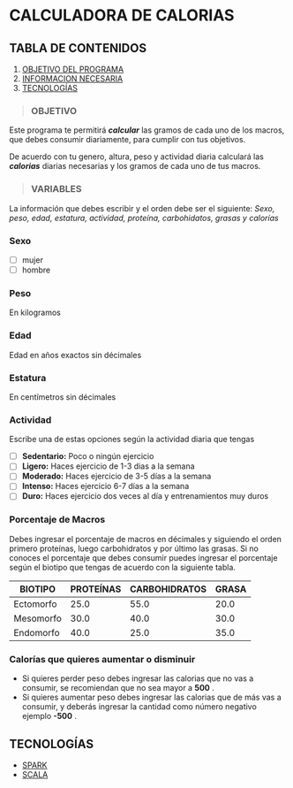 # CALCULADORA DE CALORIAS

## TABLA DE CONTENIDOS
1. [OBJETIVO DEL PROGRAMA](#OBJETIVO)
2. [INFORMACION NECESARIA](#VARIABLES)
3. [TECNOLOGÍAS](#TECNOLOGÍAS)

>### OBJETIVO
Este programa te permitirá ***calcular*** las gramos de cada uno de los macros, que debes consumir diariamente, para cumplir con tus objetivos.

De acuerdo con tu genero, altura, peso y actividad diaria calculará las ***calorias*** diarias necesarias y los gramos 
de cada uno de tus macros.

>### VARIABLES
La información que debes escribir y el orden debe ser el siguiente:  *Sexo, peso, edad, estatura, actividad, 
proteína, carbohidatos, grasas y calorías* 

### Sexo

- [ ] mujer
- [ ] hombre

### Peso
En kilogramos 

### Edad
Edad en años exactos sin décimales

### Estatura
En centímetros sin décimales

### Actividad
Escribe una de estas opciones según la actividad diaria que tengas

- [ ] **Sedentario:** Poco o ningún ejercicio
- [ ] **Ligero:** Haces ejercicio de 1-3 dias a la semana
- [ ] **Moderado:** Haces ejercicio de 3-5 días a la semana
- [ ] **Intenso:** Haces ejercicio 6-7 días a la semana
- [ ] **Duro:** Haces ejercicio dos veces al día y entrenamientos muy duros

### Porcentaje de Macros
Debes ingresar el porcentaje de macros en décimales y siguiendo el orden primero proteínas, luego 
carbohidratos y por último las grasas.
Si no conoces el porcentaje que debes consumir puedes  ingresar el porcentaje según el biotipo que tengas
de acuerdo con la siguiente tabla.

| BIOTIPO   | PROTEÍNAS | CARBOHIDRATOS | GRASA |
|-----------|-----------|---------------|-------|
| Ectomorfo | 25.0      | 55.0          | 20.0  |
| Mesomorfo | 30.0      | 40.0          | 30.0  |
| Endomorfo | 40.0      | 25.0          | 35.0  |

### Calorías que quieres aumentar o disminuir

- Si quieres perder peso debes ingresar las calorias que no vas a consumir, se recomiendan que no sea 
mayor a __500__ .
- Si quieres aumentar peso debes ingresar las calorias que de más vas a consumir, y deberás ingresar
la cantidad como número negativo ejemplo  __-500__ .

## TECNOLOGÍAS
* [SPARK](https://spark.apache.org/)
* [SCALA](https://scala-lang.org/)
